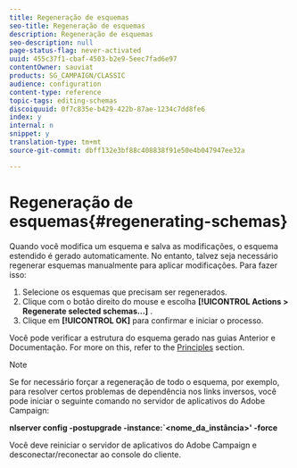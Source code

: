 ```yaml
---
title: Regeneração de esquemas
seo-title: Regeneração de esquemas
description: Regeneração de esquemas
seo-description: null
page-status-flag: never-activated
uuid: 455c37f1-cbaf-4503-b2e9-5eec7fad6e97
contentOwner: sauviat
products: SG_CAMPAIGN/CLASSIC
audience: configuration
content-type: reference
topic-tags: editing-schemas
discoiquuid: 0f7c835e-b429-422b-87ae-1234c7dd8fe6
index: y
internal: n
snippet: y
translation-type: tm+mt
source-git-commit: dbff132e3bf88c408838f91e50e4b047947ee32a

---
```



# Regeneração de esquemas{#regenerating-schemas}

Quando você modifica um esquema e salva as modificações, o esquema estendido é gerado automaticamente. No entanto, talvez seja necessário regenerar esquemas manualmente para aplicar modificações. Para fazer isso:

1. Selecione os esquemas que precisam ser regenerados.
1. Clique com o botão direito do mouse e escolha **[!UICONTROL Actions > Regenerate selected schemas...]** .
1. Clique em **[!UICONTROL OK]** para confirmar e iniciar o processo.

Você pode verificar a estrutura do esquema gerado nas guias Anterior e Documentação. For more on this, refer to the [Principles](../../configuration/using/data-schemas.md#principles) section.

>[!NOTE]
>
>Se for necessário forçar a regeneração de todo o esquema, por exemplo, para resolver certos problemas de dependência nos links inversos, você pode iniciar o seguinte comando no servidor de aplicativos do Adobe Campaign:
>
>**nlserver config -postupgrade -instance:`&lt;nome_da_instância>&#39; -force**
>
>Você deve reiniciar o servidor de aplicativos do Adobe Campaign e desconectar/reconectar ao console do cliente.
